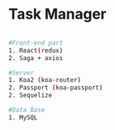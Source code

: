 # Task Manager

``` bash

#Front-end part
1. React(redux)
2. Saga + axios

#Server
1. Koa2 (koa-router)
2. Passport (koa-passport)
2. Sequelize

#Data Base
1. MySQL

```